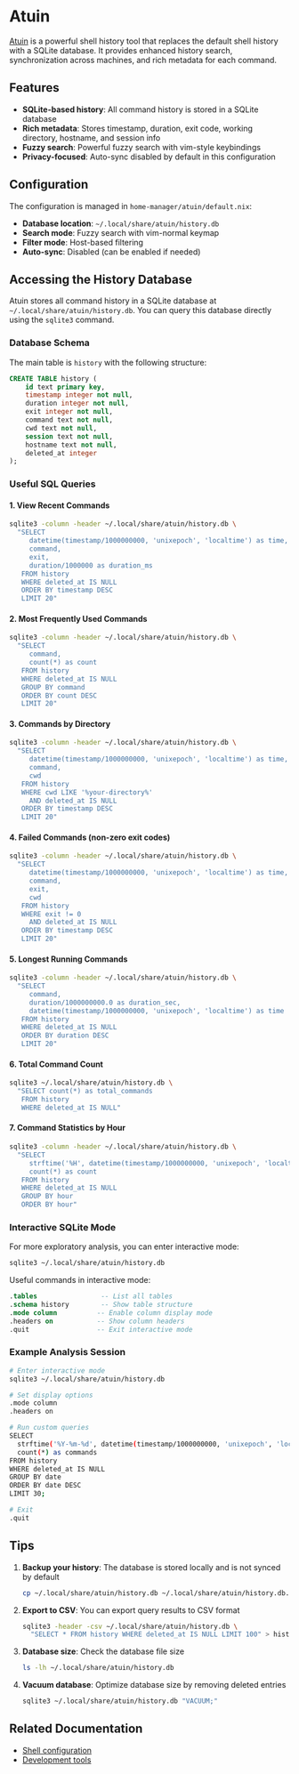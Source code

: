 # Atuin

[Atuin](https://github.com/atuinsh/atuin) is a powerful shell history tool that replaces the default shell history with a SQLite database. It provides enhanced history search, synchronization across machines, and rich metadata for each command.

## Features

- **SQLite-based history**: All command history is stored in a SQLite database
- **Rich metadata**: Stores timestamp, duration, exit code, working directory, hostname, and session info
- **Fuzzy search**: Powerful fuzzy search with vim-style keybindings
- **Privacy-focused**: Auto-sync disabled by default in this configuration

## Configuration

The configuration is managed in `home-manager/atuin/default.nix`:

- **Database location**: `~/.local/share/atuin/history.db`
- **Search mode**: Fuzzy search with vim-normal keymap
- **Filter mode**: Host-based filtering
- **Auto-sync**: Disabled (can be enabled if needed)

## Accessing the History Database

Atuin stores all command history in a SQLite database at `~/.local/share/atuin/history.db`. You can query this database directly using the `sqlite3` command.

### Database Schema

The main table is `history` with the following structure:

```sql
CREATE TABLE history (
    id text primary key,
    timestamp integer not null,
    duration integer not null,
    exit integer not null,
    command text not null,
    cwd text not null,
    session text not null,
    hostname text not null,
    deleted_at integer
);
```

### Useful SQL Queries

#### 1. View Recent Commands

```bash
sqlite3 -column -header ~/.local/share/atuin/history.db \
  "SELECT
     datetime(timestamp/1000000000, 'unixepoch', 'localtime') as time,
     command,
     exit,
     duration/1000000 as duration_ms
   FROM history
   WHERE deleted_at IS NULL
   ORDER BY timestamp DESC
   LIMIT 20"
```

#### 2. Most Frequently Used Commands

```bash
sqlite3 -column -header ~/.local/share/atuin/history.db \
  "SELECT
     command,
     count(*) as count
   FROM history
   WHERE deleted_at IS NULL
   GROUP BY command
   ORDER BY count DESC
   LIMIT 20"
```

#### 3. Commands by Directory

```bash
sqlite3 -column -header ~/.local/share/atuin/history.db \
  "SELECT
     datetime(timestamp/1000000000, 'unixepoch', 'localtime') as time,
     command,
     cwd
   FROM history
   WHERE cwd LIKE '%your-directory%'
     AND deleted_at IS NULL
   ORDER BY timestamp DESC
   LIMIT 20"
```

#### 4. Failed Commands (non-zero exit codes)

```bash
sqlite3 -column -header ~/.local/share/atuin/history.db \
  "SELECT
     datetime(timestamp/1000000000, 'unixepoch', 'localtime') as time,
     command,
     exit,
     cwd
   FROM history
   WHERE exit != 0
     AND deleted_at IS NULL
   ORDER BY timestamp DESC
   LIMIT 20"
```

#### 5. Longest Running Commands

```bash
sqlite3 -column -header ~/.local/share/atuin/history.db \
  "SELECT
     command,
     duration/1000000000.0 as duration_sec,
     datetime(timestamp/1000000000, 'unixepoch', 'localtime') as time
   FROM history
   WHERE deleted_at IS NULL
   ORDER BY duration DESC
   LIMIT 20"
```

#### 6. Total Command Count

```bash
sqlite3 ~/.local/share/atuin/history.db \
  "SELECT count(*) as total_commands
   FROM history
   WHERE deleted_at IS NULL"
```

#### 7. Command Statistics by Hour

```bash
sqlite3 -column -header ~/.local/share/atuin/history.db \
  "SELECT
     strftime('%H', datetime(timestamp/1000000000, 'unixepoch', 'localtime')) as hour,
     count(*) as count
   FROM history
   WHERE deleted_at IS NULL
   GROUP BY hour
   ORDER BY hour"
```

### Interactive SQLite Mode

For more exploratory analysis, you can enter interactive mode:

```bash
sqlite3 ~/.local/share/atuin/history.db
```

Useful commands in interactive mode:

```sql
.tables                -- List all tables
.schema history        -- Show table structure
.mode column          -- Enable column display mode
.headers on           -- Show column headers
.quit                 -- Exit interactive mode
```

### Example Analysis Session

```bash
# Enter interactive mode
sqlite3 ~/.local/share/atuin/history.db

# Set display options
.mode column
.headers on

# Run custom queries
SELECT
  strftime('%Y-%m-%d', datetime(timestamp/1000000000, 'unixepoch', 'localtime')) as date,
  count(*) as commands
FROM history
WHERE deleted_at IS NULL
GROUP BY date
ORDER BY date DESC
LIMIT 30;

# Exit
.quit
```

## Tips

1. **Backup your history**: The database is stored locally and is not synced by default
   ```bash
   cp ~/.local/share/atuin/history.db ~/.local/share/atuin/history.db.backup
   ```

2. **Export to CSV**: You can export query results to CSV format
   ```bash
   sqlite3 -header -csv ~/.local/share/atuin/history.db \
     "SELECT * FROM history WHERE deleted_at IS NULL LIMIT 100" > history.csv
   ```

3. **Database size**: Check the database file size
   ```bash
   ls -lh ~/.local/share/atuin/history.db
   ```

4. **Vacuum database**: Optimize database size by removing deleted entries
   ```bash
   sqlite3 ~/.local/share/atuin/history.db "VACUUM;"
   ```

## Related Documentation

- [Shell configuration](docs/20_nix.md)
- [Development tools](docs/50_npm_tools.md)
